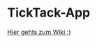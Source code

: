 # TickTack-App
[Hier gehts zum Wiki :)](https://github.com/TickTack-Zeiterfassung/TickTack-Wiki/wiki)
